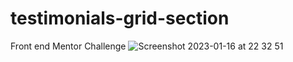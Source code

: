 # testimonials-grid-section
Front end Mentor Challenge
![Screenshot 2023-01-16 at 22 32 51](https://user-images.githubusercontent.com/103861727/213009035-138802be-c1c7-48b5-8f07-17d4242612a5.png)
